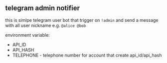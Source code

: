 ## telegram admin notifier

this is simlpe telegram user bot that trigger on `!admin` and send a message with
all user nickname e.g. `@alice @bob`

environment variable:
- API_ID
- API_HASH
- TELEPHONE - telephone number for account that create api_id/api_hash